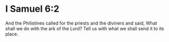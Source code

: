 # I Samuel 6:2

And the Philistines called for the priests and the diviners and said, What shall we do with the ark of the Lord? Tell us with what we shall send it to its place.
